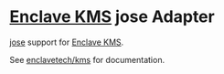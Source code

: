 # [Enclave KMS](https://github.com/enclavetech/kms) jose Adapter

[jose](https://github.com/panva/jose) support for [Enclave KMS](https://github.com/enclavetech/kms).

See [enclavetech/kms](https://github.com/enclavetech/kms) for documentation.
